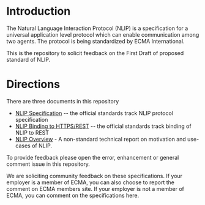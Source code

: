 # Introduction

The Natural Language Interaction Protocol (NLIP) is a specification for a universal application level protocol which can enable communication among two agents. 
The protocol is being standardized by ECMA International. 

This is the repository to solicit feedback on the First Draft of proposed standard of NLIP.

# Directions

There are three documents in this repository 
* [NLIP Specification](https://github.com/nlip-project/ecma_draft1/blob/main/tc56-2025-008.pdf) -- the official standards track NLIP protocol specification
* [NLIP Binding to HTTPS/REST](https://github.com/nlip-project/ecma_draft1/blob/main/tc56-2025-009.pdf) -- the official standards track binding of NLIP to REST
* [NLIP Overview](https://github.com/nlip-project/ecma_draft1/blob/main/tc56-2025-010.pdf) - A non-standard technical report on motivation and use-cases of NLIP.

To provide feedback please open the error, enhancement or general comment issue in this repository.

We are soliciting community feedback on these specifications. 
If your employer is a member of ECMA, you can also choose to report the comment on ECMA members site. 
If your employer is not a member of ECMA, you can comment on the specifications here. 


